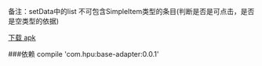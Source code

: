 
备注：setData中的list 不可包含SimpleItem类型的条目(判断是否是可点击，是否是空类型的依据)

[下载 apk](https://fir.im/8n2j)

###依赖
	compile 'com.hpu:base-adapter:0.0.1'
